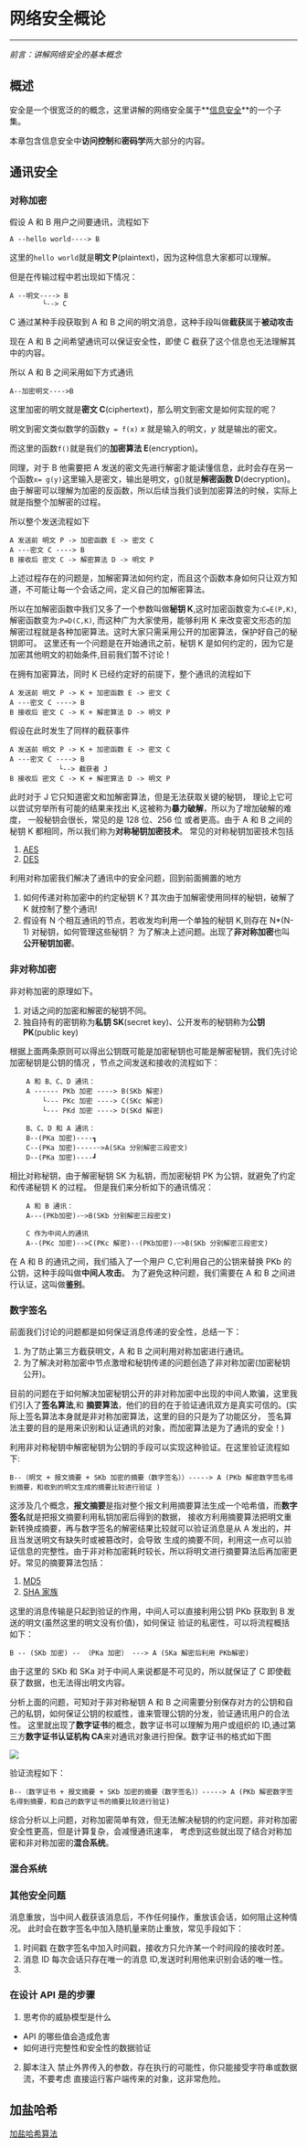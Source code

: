 # 网络安全概论

---

_前言：讲解网络安全的基本概念_

## 概述

安全是一个很宽泛的的概念，这里讲解的网络安全属于**[信息安全](https://zh.wikipedia.org/wiki/%E4%BF%A1%E6%81%AF%E5%AE%89%E5%85%A8)**的一个子集。

本章包含信息安全中**访问控制**和**密码学**两大部分的内容。

## 通讯安全

### 对称加密

假设 A 和 B 用户之间要通讯，流程如下

    A --hello world----> B

这里的`hello world`就是**明文 P**(plaintext)，因为这种信息大家都可以理解。

但是在传输过程中若出现如下情况：

    A --明文----> B
            └--> C

C 通过某种手段获取到 A 和 B 之间的明文消息，这种手段叫做**截获**属于**被动攻击**

现在 A 和 B 之间希望通讯可以保证安全性，即使 C 截获了这个信息也无法理解其中的内容。

所以 A 和 B 之间采用如下方式通讯

    A--加密明文---->B

这里加密的明文就是**密文 C**(ciphertext)，那么明文到密文是如何实现的呢？

明文到密文类似数学的函数`y = f(x)` _x_ 就是输入的明文，_y_ 就是输出的密文。

而这里的函数`f()`就是我们的**加密算法 E**(encryption)。

同理，对于 B 他需要把 A 发送的密文先进行解密才能读懂信息，此时会存在另一个函数`x= g(y)`这里输入是密文，输出是明文，g()就是**解密函数 D**(decryption)。
由于解密可以理解为加密的反函数，所以后续当我们谈到加密算法的时候，实际上就是指整个加解密的过程。

所以整个发送流程如下

    A 发送前 明文 P -> 加密函数 E -> 密文 C
    A ---密文 C ----> B
    B 接收后 密文 C -> 解密算法 D -> 明文 P

上述过程存在的问题是，加解密算法如何约定，而且这个函数本身如何只让双方知道，不可能让每一个会话之间，定义自己的加解密算法。

所以在加解密函数中我们又多了一个参数叫做**秘钥 K**,这时加密函数变为:`C=E(P,K)`,解密函数变为:`P=D(C,K)`,
而这种广为大家使用，能够利用 K 来改变密文形态的加解密过程就是各种加密算法。这时大家只需采用公开的加密算法，保护好自己的秘钥即可。
这里还有一个问题是在开始通讯之前，秘钥 K 是如何约定的，因为它是加密其他明文的初始条件,目前我们暂不讨论！

在拥有加密算法，同时 K 已经约定好的前提下，整个通讯的流程如下

    A 发送前 明文 P -> K + 加密函数 E -> 密文 C
    A ---密文 C ----> B
    B 接收后 密文 C -> K + 解密算法 D -> 明文 P

假设在此时发生了同样的截获事件

    A 发送前 明文 P -> K + 加密函数 E -> 密文 C
    A ---密文 C ----> B
                └--> 截获者 J
    B 接收后 密文 C -> K + 解密算法 D -> 明文 P

此时对于 J 它只知道密文和加解密算法，但是无法获取关键的秘钥，
理论上它可以尝试穷举所有可能的结果来找出 K,这被称为**暴力破解**，所以为了增加破解的难度，
一般秘钥会很长，常见的是 128 位、256 位 或者更高。由于 A 和 B 之间的秘钥 K 都相同，所以我们称为**对称秘钥加密技术**。
常见的对称秘钥加密技术包括

1. [AES](https://zh.wikipedia.org/wiki/%E9%AB%98%E7%BA%A7%E5%8A%A0%E5%AF%86%E6%A0%87%E5%87%86)
2. [DES](https://zh.wikipedia.org/wiki/%E8%B3%87%E6%96%99%E5%8A%A0%E5%AF%86%E6%A8%99%E6%BA%96)

利用对称加密我们解决了通讯中的安全问题，回到前面搁置的地方

1. 如何传递对称加密中的约定秘钥 K？其次由于加解密使用同样的秘钥，破解了 K 就控制了整个通讯!
2. 假设有 N 个相互通讯的节点，若收发均利用一个单独的秘钥 K,则存在 N\*(N-1) 对秘钥，如何管理这些秘钥？
   为了解决上述问题。出现了**非对称加密**也叫**公开秘钥加密**。

### 非对称加密

非对称加密的原理如下。

1. 对话之间的加密和解密的秘钥不同。
2. 独自持有的密钥称为**私钥 SK**(secret key)、公开发布的秘钥称为**公钥 PK**(public key)

根据上面两条原则可以得出公钥既可能是加密秘钥也可能是解密秘钥，我们先讨论加密秘钥是公钥的情况
，节点之间发送和接收的流程如下：

        A 和 B、C、D 通讯：
        A ------ PKb 加密 ----> B(SKb 解密)
            └--- PKc 加密 ----> C(SKc 解密)
            └--- PKd 加密 ----> D(SKd 解密)

        B、C、D 和 A 通讯：
        B--(PKa 加密)----┓
        C--(PKa 加密)-----┈>A(SKa 分别解密三段密文)
        D--(PKa 加密)----┛

相比对称秘钥，由于解密秘钥 SK 为私钥，而加密秘钥 PK 为公钥，就避免了约定和传递秘钥 K 的过程。
但是我们来分析如下的通讯情况：

        A 和 B 通讯：
        A---(PKb加密)-┈>B(SKb 分别解密三段密文)

        C 作为中间人的通讯
        A--(PKc 加密)-->C(PKc 解密)--(PKb加密)-┈>B(SKb 分别解密三段密文)

在 A 和 B 的通讯之间，我们插入了一个用户 C,它利用自己的公钥来替换 PKb 的公钥，这种手段叫做**中间人攻击**。
为了避免这种问题，我们需要在 A 和 B 之间进行认证，这叫做**鉴别**。

### 数字签名

前面我们讨论的问题都是如何保证消息传递的安全性，总结一下：

1. 为了防止第三方截获明文，A 和 B 之间利用对称加密进行通讯。
2. 为了解决对称加密中节点激增和秘钥传递的问题创造了非对称加密(加密秘钥公开)。

目前的问题在于如何解决加密秘钥公开的非对称加密中出现的中间人欺骗，这里我们引入了**签名算法**,和
**摘要算法**，他们的目的在于验证通讯双方是真实可信的。(实际上签名算法本身就是非对称加密算法，这里的目的只是为了功能区分，
签名算法主要的目的是用来识别和认证通讯的对象，而加密算法是为了通讯的安全！)

利用非对称秘钥中解密秘钥为公钥的手段可以实现这种验证。在这里验证流程如下:

    B--（明文 + 报文摘要 + SKb 加密的摘要（数字签名））-----> A (PKb 解密数字签名得到摘要，和收到的明文生成的摘要比较进行验证 )

这涉及几个概念，**报文摘要**是指对整个报文利用摘要算法生成一个哈希值，而**数字签名**就是把报文摘要利用私钥加密后得到的数据，
接收方利用摘要算法把明文重新转换成摘要，再与数字签名的解密结果比较就可以验证消息是从 A 发出的，并且当发送明文有缺失时或被篡改时，会导致
生成的摘要不同，利用这一点可以验证信息的完整性。由于非对称加密耗时较长，所以将明文进行摘要算法后再加密更好。常见的摘要算法包括：

1. [MD5](https://zh.wikipedia.org/wiki/MD5)
2. [SHA 家族](https://zh.wikipedia.org/wiki/SHA%E5%AE%B6%E6%97%8F)

这里的消息传输是只起到验证的作用，中间人可以直接利用公钥 PKb 获取到 B 发送的明文(虽然这里的明文没有价值)，如何保证
验证的私密性，可以将流程概括如下：

    B -- (SKb 加密) -- （PKa 加密） ---> A (SKa 解密后利用 PKb解密)

由于这里的 SKb 和 SKa 对于中间人来说都是不可见的，所以就保证了 C 即使截获了数据，也无法得出明文内容。

分析上面的问题，可知对于非对称秘钥 A 和 B 之间需要分别保存对方的公钥和自己的私钥，如何保证公钥的权威性，谁来管理公钥的分发，验证通讯用户的合法性。
这里就出现了**数字证书**的概念，数字证书可以理解为用户或组织的 ID,通过第三方**数字证书认证机构 CA**来对通讯对象进行担保。数字证书的格式如下图

![](/img/network1.jpg)

验证流程如下：

    B--（数字证书 + 报文摘要 + SKb 加密的摘要（数字签名））-----> A (PKb 解密数字签名得到摘要，和自己的数字证书的摘要比较进行验证)

综合分析以上问题，对称加密简单有效，但无法解决秘钥的约定问题，非对称加密安全性更高，但是计算复杂，会减慢通讯速率，
考虑到这些就出现了结合对称加密和非对称加密的**混合系统**。

### 混合系统

### 其他安全问题

消息重放，当中间人截获该消息后，不作任何操作，重放该会话，如何阻止这种情况。
此时会在数字签名中加入随机量来防止重放，常见手段如下：

1. 时间戳
   在数字签名中加入时间戳，接收方只允许某一个时间段的接收时差。
2. 消息 ID
   每次会话只存在唯一的消息 ID,发送时利用他来识别会话的唯一性。
3.

### 在设计 API 是的步骤

1. 思考你的威胁模型是什么

- API 的哪些值会造成危害
- 如何进行完整性和安全性的数据验证

2. 脚本注入
   禁止外界传入的参数，存在执行的可能性，你只能接受字符串或数据流，不要考虑
   直接运行客户端传来的对象，这非常危险。

## 加盐哈希

[加盐哈希算法](http://blog.jobbole.com/61872/)
